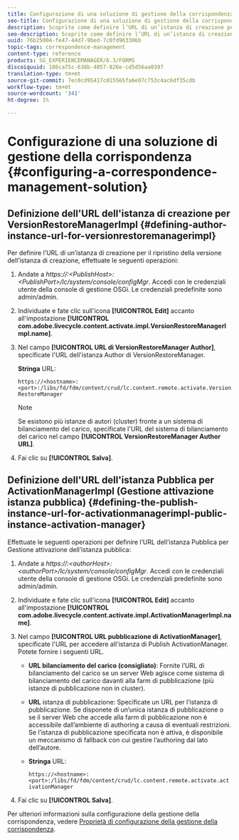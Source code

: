 ```yaml
---
title: Configurazione di una soluzione di gestione della corrispondenza
seo-title: Configurazione di una soluzione di gestione della corrispondenza
description: Scoprite come definire l’URL di un’istanza di creazione per il ripristino della versione dell’istanza di creazione e definire l’URL dell’istanza di pubblicazione per il manager dell’attivazione dell’istanza pubblica.
seo-description: Scoprite come definire l’URL di un’istanza di creazione per il ripristino della versione dell’istanza di creazione e definire l’URL dell’istanza di pubblicazione per il manager dell’attivazione dell’istanza pubblica.
uuid: 76b25004-fe47-44d7-9bed-7c0fd963306b
topic-tags: correspondence-management
content-type: reference
products: SG_EXPERIENCEMANAGER/6.3/FORMS
discoiquuid: 186ca75c-638b-4057-826e-cd5d56aa0397
translation-type: tm+mt
source-git-commit: 7ec0cd95417c015565fa6e07c753c4ac6df35cdb
workflow-type: tm+mt
source-wordcount: '341'
ht-degree: 1%

---
```



# Configurazione di una soluzione di gestione della corrispondenza {#configuring-a-correspondence-management-solution}

## Definizione dell&#39;URL dell&#39;istanza di creazione per VersionRestoreManagerImpl {#defining-author-instance-url-for-versionrestoremanagerimpl}

Per definire l’URL di un’istanza di creazione per il ripristino della versione dell’istanza di creazione, effettuate le seguenti operazioni:

1. Andate a *https://:&lt;PublishHost>:&lt;PublishPort>/lc/system/console/configMgr*. Accedi con le credenziali utente della console di gestione OSGi. Le credenziali predefinite sono admin/admin.
1. Individuate e fate clic sull&#39;icona **[!UICONTROL Edit]** accanto all&#39;impostazione **[!UICONTROL com.adobe.livecycle.content.activate.impl.VersionRestoreManagerImpl.name]**.
1. Nel campo **[!UICONTROL URL di VersionRestoreManager Author]**, specificate l&#39;URL dell&#39;istanza Author di VersionRestoreManager.

   **Stringa** URL:

   `https://<hostname>:<port>:/libs/fd/fdm/content/crud/lc.content.remote.activate.VersionRestoreManager`

   >[!NOTE]
   >
   >Se esistono più istanze di autori (cluster) fronte a un sistema di bilanciamento del carico, specificate l&#39;URL del sistema di bilanciamento del carico nel campo **[!UICONTROL VersionRestoreManager Author URL]**.

1. Fai clic su **[!UICONTROL Salva]**.

## Definizione dell&#39;URL dell&#39;istanza Pubblica per ActivationManagerImpl (Gestione attivazione istanza pubblica) {#defining-the-publish-instance-url-for-activationmanagerimpl-public-instance-activation-manager}

Effettuate le seguenti operazioni per definire l’URL dell’istanza Pubblica per Gestione attivazione dell’istanza pubblica:

1. Andate a *https://:&lt;authorHost>:&lt;authorPort>/lc/system/console/configMgr*. Accedi con le credenziali utente della console di gestione OSGi. Le credenziali predefinite sono admin/admin.
1. Individuate e fate clic sull&#39;icona **[!UICONTROL Edit]** accanto all&#39;impostazione **[!UICONTROL com.adobe.livecycle.content.activate.impl.ActivationManagerImpl.name]**.
1. Nel campo **[!UICONTROL URL pubblicazione di ActivationManager]**, specificate l&#39;URL per accedere all&#39;istanza di Publish ActivationManager. Potete fornire i seguenti URL.

   * **URL bilanciamento del carico (consigliato)**: Fornite l’URL di bilanciamento del carico se un server Web agisce come sistema di bilanciamento del carico davanti alla farm di pubblicazione (più istanze di pubblicazione non in cluster).
   * **URL** istanza di pubblicazione: Specificate un URL per l’istanza di pubblicazione. Se disponete di un’unica istanza di pubblicazione o se il server Web che accede alla farm di pubblicazione non è accessibile dall’ambiente di authoring a causa di eventuali restrizioni. Se l’istanza di pubblicazione specificata non è attiva, è disponibile un meccanismo di fallback con cui gestire l’authoring dal lato dell’autore.
   * **Stringa** URL:

      `https://<hostname>:<port>:/libs/fd/fdm/content/crud/lc.content.remote.activate.activationManager`

1. Fai clic su **[!UICONTROL Salva]**.

Per ulteriori informazioni sulla configurazione della gestione della corrispondenza, vedere [Proprietà di configurazione della gestione della corrispondenza](https://helpx.adobe.com/aem-forms/6-2/cm-configuration-properties.html).
